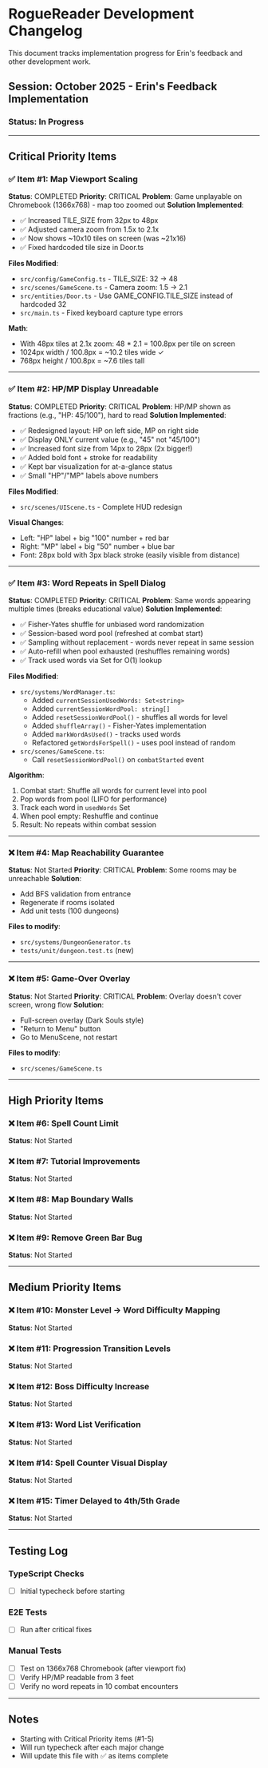 # RogueReader Development Changelog

This document tracks implementation progress for Erin's feedback and other development work.

## Session: October 2025 - Erin's Feedback Implementation

### Status: In Progress

---

## Critical Priority Items

### ✅ Item #1: Map Viewport Scaling
**Status**: COMPLETED
**Priority**: CRITICAL
**Problem**: Game unplayable on Chromebook (1366x768) - map too zoomed out
**Solution Implemented**:
- ✅ Increased TILE_SIZE from 32px to 48px
- ✅ Adjusted camera zoom from 1.5x to 2.1x
- ✅ Now shows ~10x10 tiles on screen (was ~21x16)
- ✅ Fixed hardcoded tile size in Door.ts

**Files Modified**:
- `src/config/GameConfig.ts` - TILE_SIZE: 32 → 48
- `src/scenes/GameScene.ts` - Camera zoom: 1.5 → 2.1
- `src/entities/Door.ts` - Use GAME_CONFIG.TILE_SIZE instead of hardcoded 32
- `src/main.ts` - Fixed keyboard capture type errors

**Math**:
- With 48px tiles at 2.1x zoom: 48 * 2.1 = 100.8px per tile on screen
- 1024px width / 100.8px = ~10.2 tiles wide ✓
- 768px height / 100.8px = ~7.6 tiles tall

---

### ✅ Item #2: HP/MP Display Unreadable
**Status**: COMPLETED
**Priority**: CRITICAL
**Problem**: HP/MP shown as fractions (e.g., "HP: 45/100"), hard to read
**Solution Implemented**:
- ✅ Redesigned layout: HP on left side, MP on right side
- ✅ Display ONLY current value (e.g., "45" not "45/100")
- ✅ Increased font size from 14px to 28px (2x bigger!)
- ✅ Added bold font + stroke for readability
- ✅ Kept bar visualization for at-a-glance status
- ✅ Small "HP"/"MP" labels above numbers

**Files Modified**:
- `src/scenes/UIScene.ts` - Complete HUD redesign

**Visual Changes**:
- Left: "HP" label + big "100" number + red bar
- Right: "MP" label + big "50" number + blue bar
- Font: 28px bold with 3px black stroke (easily visible from distance)

---

### ✅ Item #3: Word Repeats in Spell Dialog
**Status**: COMPLETED
**Priority**: CRITICAL
**Problem**: Same words appearing multiple times (breaks educational value)
**Solution Implemented**:
- ✅ Fisher-Yates shuffle for unbiased word randomization
- ✅ Session-based word pool (refreshed at combat start)
- ✅ Sampling without replacement - words never repeat in same session
- ✅ Auto-refill when pool exhausted (reshuffles remaining words)
- ✅ Track used words via Set for O(1) lookup

**Files Modified**:
- `src/systems/WordManager.ts`:
  - Added `currentSessionUsedWords: Set<string>`
  - Added `currentSessionWordPool: string[]`
  - Added `resetSessionWordPool()` - shuffles all words for level
  - Added `shuffleArray()` - Fisher-Yates implementation
  - Added `markWordAsUsed()` - tracks used words
  - Refactored `getWordsForSpell()` - uses pool instead of random
- `src/scenes/GameScene.ts`:
  - Call `resetSessionWordPool()` on `combatStarted` event

**Algorithm**:
1. Combat start: Shuffle all words for current level into pool
2. Pop words from pool (LIFO for performance)
3. Track each word in `usedWords` Set
4. When pool empty: Reshuffle and continue
5. Result: No repeats within combat session

---

### ❌ Item #4: Map Reachability Guarantee
**Status**: Not Started
**Priority**: CRITICAL
**Problem**: Some rooms may be unreachable
**Solution**:
- Add BFS validation from entrance
- Regenerate if rooms isolated
- Add unit tests (100 dungeons)

**Files to modify**:
- `src/systems/DungeonGenerator.ts`
- `tests/unit/dungeon.test.ts` (new)

---

### ❌ Item #5: Game-Over Overlay
**Status**: Not Started
**Priority**: CRITICAL
**Problem**: Overlay doesn't cover screen, wrong flow
**Solution**:
- Full-screen overlay (Dark Souls style)
- "Return to Menu" button
- Go to MenuScene, not restart

**Files to modify**:
- `src/scenes/GameScene.ts`

---

## High Priority Items

### ❌ Item #6: Spell Count Limit
**Status**: Not Started

### ❌ Item #7: Tutorial Improvements
**Status**: Not Started

### ❌ Item #8: Map Boundary Walls
**Status**: Not Started

### ❌ Item #9: Remove Green Bar Bug
**Status**: Not Started

---

## Medium Priority Items

### ❌ Item #10: Monster Level → Word Difficulty Mapping
**Status**: Not Started

### ❌ Item #11: Progression Transition Levels
**Status**: Not Started

### ❌ Item #12: Boss Difficulty Increase
**Status**: Not Started

### ❌ Item #13: Word List Verification
**Status**: Not Started

### ❌ Item #14: Spell Counter Visual Display
**Status**: Not Started

### ❌ Item #15: Timer Delayed to 4th/5th Grade
**Status**: Not Started

---

## Testing Log

### TypeScript Checks
- [ ] Initial typecheck before starting

### E2E Tests
- [ ] Run after critical fixes

### Manual Tests
- [ ] Test on 1366x768 Chromebook (after viewport fix)
- [ ] Verify HP/MP readable from 3 feet
- [ ] Verify no word repeats in 10 combat encounters

---

## Notes
- Starting with Critical Priority items (#1-5)
- Will run typecheck after each major change
- Will update this file with ✅ as items complete
